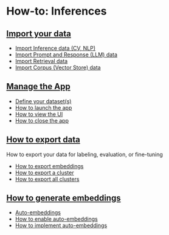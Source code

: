 # How-to: Inferences

## [Import your data](./#import-your-data)

* [Import Inference data (CV, NLP)](./#import-your-data)
* [Import Prompt and Response (LLM) data](define-your-schema/prompt-and-response-llm.md)
* [Import Retrieval data](define-your-schema/retrieval-rag.md)
* [Import Corpus (Vector Store) data](define-your-schema/corpus-data.md)

## [Manage the App](manage-the-app.md)

* [Define your dataset(s)](manage-the-app.md#define-your-dataset-s)
* [How to launch the app](manage-the-app.md#launch-the-app)
* [How to view the UI](manage-the-app.md#open-the-ui)
* [How to close the app](manage-the-app.md#close-the-app)

## [How to export data](export-your-data.md)

How to export your data for labeling, evaluation, or fine-tuning

* [How to export embeddings](export-your-data.md#exporting-embeddings)
* [How to export a cluster](export-your-data.md#export-selected-clusters)
* [How to export all clusters](export-your-data.md#export-all-clusters)

## [How to generate embeddings](generating-embeddings.md)

* [Auto-embeddings](generating-embeddings.md)
* [How to enable auto-embeddings](generating-embeddings.md)
* [How to implement auto-embeddings](generating-embeddings.md)



##

